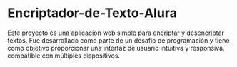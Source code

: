 # Encriptador-de-Texto-Alura
Este proyecto es una aplicación web simple para encriptar y desencriptar textos. Fue desarrollado como parte de un desafío de programación y tiene como objetivo proporcionar una interfaz de usuario intuitiva y responsiva, compatible con múltiples dispositivos.
